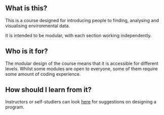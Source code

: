 ## What is this?

This is a course designed for introducing people to finding, analysing and visualising environmental data.

It is intended to be modular, with each section working independently.

## Who is it for?

The modular design of the course means that it is accessible for different levels. Whilst some modules are open to everyone, some of them require some amount of coding experience.

## How should I learn from it?

 Instructors or self-studiers can look [here](course-design.md) for suggestions on designing a program.
